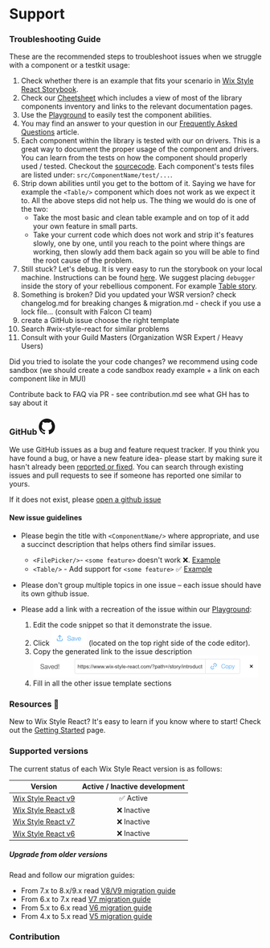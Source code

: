 # Support

### Troubleshooting Guide

These are the recommended steps to troubleshoot issues when we struggle with a component or a testkit usage:
1. Check whether there is an example that fits your scenario in [Wix Style React Storybook](https://www.wix-style-react.com).
2. Check our [Cheetsheet](https://www.wix-style-react.com/?path=/story/introduction-cheatsheet--components-cheatsheet) which includes a view of most of the library components inventory and links to the relevant documentation pages.
3. Use the [Playground](https://www.wix-style-react.com/?path=/story/introduction-playground--playground) to easily test the component abilities.
4. You may find an answer to your question in our [Frequently Asked Questions](https://github.com/wix/wix-style-react/tree/master/docs/FAQ#frequently-asked-questions) article.
5. Each component within the library is tested with our on drivers. This is a great way to document the proper usage of the component and drivers. You can learn from the tests on how the component should properly used / tested. Checkout the [sourcecode](https://github.com/wix/wix-style-react). Each component's tests files are listed under:
`src/ComponentName/test/...`.
6. Strip down abilities until you get to the bottom of it. Saying we have for example the `<Table/>` component which does not work as we expect it to. All the above steps did not help us. The thing we would do is one of the two:
    - Take the most basic and clean table example and on top of it add your own feature in small parts.
    - Take your current code which does not work and strip it's features slowly, one by one, until you reach to the point where things are working, then slowly add them back again so you will be able to find the root cause of the problem.
7. Still stuck? Let's debug.
   It is very easy to run the storybook on your local machine.
   Instructions can be found [here](https://github.com/wix/wix-style-react/blob/master/CONTRIBUTING.md).
   We suggest placing `debugger` inside the story of your rebellious component. For example [Table story](https://github.com/wix/wix-style-react/blob/1b3e00fb624929927b3921905f8db8bdb011c427/src/Table/docs/index.story.js).
8. Something is broken? Did you updated your WSR version? check changelog.md for breaking changes & migration.md - check if you use a lock file… (consult with Falcon CI team)
9. create a GitHub issue choose the right template
10. Search #wix-style-react for similar problems
11. Consult with your Guild Masters (Organization WSR Expert / Heavy Users)




Did you tried to isolate the your code changes? we recommend using code sandbox (we should create a code sandbox ready example + a link on each component like in MUI)



Contribute back to FAQ via PR - see contribution.md see what GH has to say about it


### GitHub ![github-mark](./docs/assets/GitHub-Mark-32px.png)

We use GitHub issues as a bug and feature request tracker.
If you think you have found a bug, or have a new feature idea- please start by making sure it hasn't already been [reported or fixed](https://github.com/wix/wix-style-react/issues).
You can search through existing issues and pull requests to see if someone has reported one similar to yours.

If it does not exist, please [open a github issue](https://github.com/wix/wix-style-react/issues/new/choose)

#### New issue guidelines
- Please begin the title with `<ComponentName/>` where appropriate, and use a succinct description that helps others find similar issues.
  - `<FilePicker/>`- `<some feature>` doesn't work ❌. [Example](https://github.com/wix/wix-style-react/issues/6202)
  - `<Table/>` - Add support for `<some feature>` ✅ [Example](https://github.com/wix/wix-style-react/issues/5668)

- Please don't group multiple topics in one issue – each issue should have its own github issue.
- Please add a link with a recreation of the issue within our [Playground](https://www.wix-style-react.com/?path=/story/introduction-playground--playground):
    1. Edit the code snippet so that it demonstrate the issue.
    2. Click ![save-button](./docs/assets/playgroundSaveButton.png) (located on the top right side of the code editor).
    3. Copy the generated link to the issue description ![github-mark](./docs/assets/generatedLink.png)
    4. Fill in all the other issue template sections


### Resources 📖

New to Wix Style React? It's easy to learn if you know where to start!
Check out the [Getting Started](https://www.wix-style-react.com/?path=/story/introduction-getting-started--getting-started) page.


### Supported versions

The current status of each Wix Style React version is as follows:

| Version        | Active / Inactive development |
| ------------- |:-------------:|
| [Wix Style React v9](https://www.wix-style-react.com)| ✅ Active |
| [Wix Style React v8](https://wix-style-react-v8.now.sh)| ❌ Inactive |
| [Wix Style React v7](https://wix-style-react-v7.now.sh)| ❌ Inactive |
| [Wix Style React v6](https://wix-wix-style-react-v6.surge.sh)| ❌ Inactive |


#####  Upgrade from older versions
Read and follow our migration guides:

- From 7.x to 8.x/9.x read [V8/V9 migration guide](https://github.com/wix/wix-style-react/blob/master/MIGRATION.md)
- From 6.x to 7.x read [V7 migration guide](https://github.com/wix/wix-style-react/blob/version_7.x/docs/migration/v6-v7.md)
- From 5.x to 6.x read [V6 migration guide](https://github.com/wix/wix-style-react/blob/version_7.x/docs/migration/v5-v6.md)
- From 4.x to 5.x read [V5 migration guide](https://github.com/wix/wix-style-react/blob/version_7.x/docs/migration/v4-v5.md)


### Contribution
